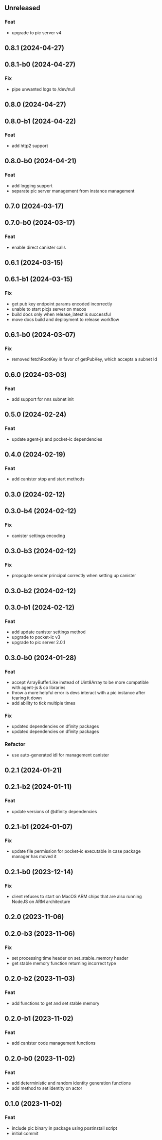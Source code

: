 ## Unreleased

### Feat

- upgrade to pic server v4

## 0.8.1 (2024-04-27)

## 0.8.1-b0 (2024-04-27)

### Fix

- pipe unwanted logs to /dev/null

## 0.8.0 (2024-04-27)

## 0.8.0-b1 (2024-04-22)

### Feat

- add http2 support

## 0.8.0-b0 (2024-04-21)

### Feat

- add logging support
- separate pic server management from instance management

## 0.7.0 (2024-03-17)

## 0.7.0-b0 (2024-03-17)

### Feat

- enable direct canister calls

## 0.6.1 (2024-03-15)

## 0.6.1-b1 (2024-03-15)

### Fix

- get pub key endpoint params encoded incorrectly
- unable to start picjs server on macos
- build docs only when release_latest is successful
- move docs build and deployment to release workflow

## 0.6.1-b0 (2024-03-07)

### Fix

- removed fetchRootKey in favor of getPubKey, which accepts a subnet Id

## 0.6.0 (2024-03-03)

### Feat

- add support for nns subnet init

## 0.5.0 (2024-02-24)

### Feat

- update agent-js and pocket-ic dependencies

## 0.4.0 (2024-02-19)

### Feat

- add canister stop and start methods

## 0.3.0 (2024-02-12)

## 0.3.0-b4 (2024-02-12)

### Fix

- canister settings encoding

## 0.3.0-b3 (2024-02-12)

### Fix

- propogate sender principal correctly when setting up canister

## 0.3.0-b2 (2024-02-12)

## 0.3.0-b1 (2024-02-12)

### Feat

- add update canister settings method
- upgrade to pocket-ic v3
- upgrade to pic server 2.0.1

## 0.3.0-b0 (2024-01-28)

### Feat

- accept ArrayBufferLike instead of Uint8Array to be more compatible with agent-js & co libraries
- throw a more helpful error is devs interact with a pic instance after tearing it down
- add ability to tick multiple times

### Fix

- updated dependencies on dfinity packages
- updated dependencies on dfinity packages

### Refactor

- use auto-generated idl for management canister

## 0.2.1 (2024-01-21)

## 0.2.1-b2 (2024-01-11)

### Feat

- update versions of @dfinity dependencies

## 0.2.1-b1 (2024-01-07)

### Fix

- update file permission for pocket-ic executable in case package manager has moved it

## 0.2.1-b0 (2023-12-14)

### Fix

- client refuses to start on MacOS ARM chips that are also running NodeJS on ARM architecture

## 0.2.0 (2023-11-06)

## 0.2.0-b3 (2023-11-06)

### Fix

- set processing time header on set_stable_memory header
- get stable memory function returning incorrect type

## 0.2.0-b2 (2023-11-03)

### Feat

- add functions to get and set stable memory

## 0.2.0-b1 (2023-11-02)

### Feat

- add canister code management functions

## 0.2.0-b0 (2023-11-02)

### Feat

- add deterministic and random identity generation functions
- add method to set identity on actor

## 0.1.0 (2023-11-02)

### Feat

- include pic binary in package using postinstall script
- initial commit

